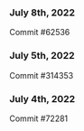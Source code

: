 ### July 8th, 2022

Commit #62536

### July 5th, 2022

Commit #314353


### July 4th, 2022

Commit #72281

